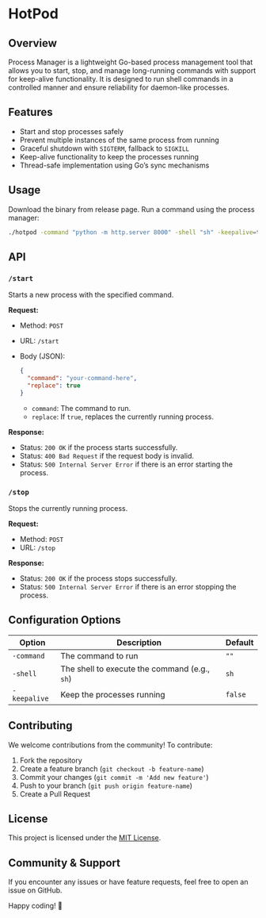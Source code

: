 # HotPod

## Overview

Process Manager is a lightweight Go-based process management tool that allows you to start, stop, and manage long-running commands with support for keep-alive functionality. It is designed to run shell commands in a controlled manner and ensure reliability for daemon-like processes.

## Features

- Start and stop processes safely
- Prevent multiple instances of the same process from running
- Graceful shutdown with `SIGTERM`, fallback to `SIGKILL`
- Keep-alive functionality to keep the processes running
- Thread-safe implementation using Go’s sync mechanisms

## Usage

Download the binary from release page.
Run a command using the process manager:

```sh
./hotpod -command "python -m http.server 8000" -shell "sh" -keepalive=true
```

## API

### `/start`

Starts a new process with the specified command.

**Request:**

- Method: `POST`
- URL: `/start`
- Body (JSON):
  
  ```json
  {
    "command": "your-command-here",
    "replace": true
  }
  ```

  - `command`: The command to run.
  - `replace`: If `true`, replaces the currently running process.

**Response:**

- Status: `200 OK` if the process starts successfully.
- Status: `400 Bad Request` if the request body is invalid.
- Status: `500 Internal Server Error` if there is an error starting the process.

### `/stop`

Stops the currently running process.

**Request:**

- Method: `POST`
- URL: `/stop`

**Response:**

- Status: `200 OK` if the process stops successfully.
- Status: `500 Internal Server Error` if there is an error stopping the process.

## Configuration Options

| Option        | Description                                    | Default |
|--------------|-------------------------------------------------|---------|
| `-command`   | The command to run                              | `""`    |
| `-shell`     | The shell to execute the command (e.g., `sh`)   | `sh`    |
| `-keepalive` | Keep the processes running                      | `false` |

## Contributing

We welcome contributions from the community! To contribute:

1. Fork the repository
2. Create a feature branch (`git checkout -b feature-name`)
3. Commit your changes (`git commit -m 'Add new feature'`)
4. Push to your branch (`git push origin feature-name`)
5. Create a Pull Request

## License

This project is licensed under the [MIT License](LICENSE).

## Community & Support

If you encounter any issues or have feature requests, feel free to open an issue on GitHub.

Happy coding! 🚀
